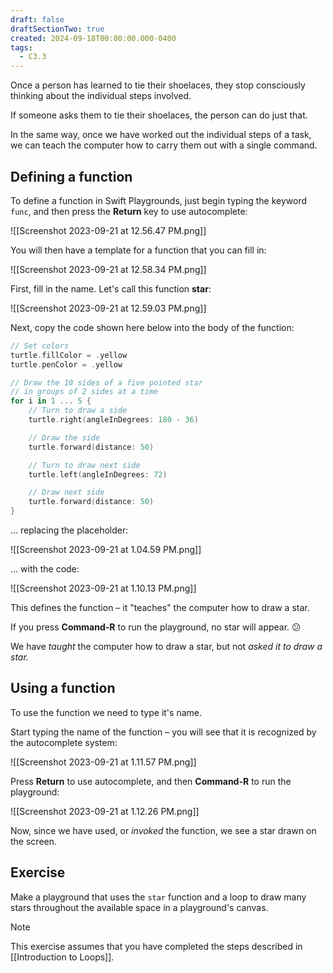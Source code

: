 ```yaml
---
draft: false
draftSectionTwo: true
created: 2024-09-18T00:00:00.000-0400
tags:
  - C3.3
---
```

Once a person has learned to tie their shoelaces, they stop consciously thinking about the individual steps involved.

If someone asks them to tie their shoelaces, the person can do just that.

In the same way, once we have worked out the individual steps of a task, we can teach the computer how to carry them out with a single command.
## Defining a function

To define a function in Swift Playgrounds, just begin typing the keyword `func`, and then press the **Return** key to use autocomplete:

![[Screenshot 2023-09-21 at 12.56.47 PM.png]]

You will then have a template for a function that you can fill in:

![[Screenshot 2023-09-21 at 12.58.34 PM.png]]

First, fill in the name. Let's call this function **star**:

![[Screenshot 2023-09-21 at 12.59.03 PM.png]]

Next, copy the code shown here below into the body of the function:

```swift
// Set colors
turtle.fillColor = .yellow
turtle.penColor = .yellow

// Draw the 10 sides of a five pointed star
// in groups of 2 sides at a time
for i in 1 ... 5 {
	// Turn to draw a side
	turtle.right(angleInDegrees: 180 - 36)

	// Draw the side
	turtle.forward(distance: 50)

	// Turn to draw next side
	turtle.left(angleInDegrees: 72)

	// Draw next side
	turtle.forward(distance: 50)
}
```

... replacing the placeholder:

![[Screenshot 2023-09-21 at 1.04.59 PM.png]]

... with the code:

![[Screenshot 2023-09-21 at 1.10.13 PM.png]]

This defines the function – it "teaches" the computer how to draw a star.

If you press **Command-R** to run the playground, no star will appear. 😕

We have *taught* the computer how to draw a star, but not *asked it to draw a star.*

## Using a function

To use the function we need to type it's name.

Start typing the name of the function – you will see that it is recognized by the autocomplete system:

![[Screenshot 2023-09-21 at 1.11.57 PM.png]]

Press **Return** to use autocomplete, and then **Command-R** to run the playground:

![[Screenshot 2023-09-21 at 1.12.26 PM.png]]

Now, since we have used, or *invoked* the function, we see a star drawn on the screen.

## Exercise

Make a playground that uses the `star` function and a loop to draw many stars throughout the available space in a playground's canvas.

> [!NOTE]
> This exercise assumes that you have completed the steps described in [[Introduction to Loops]].
